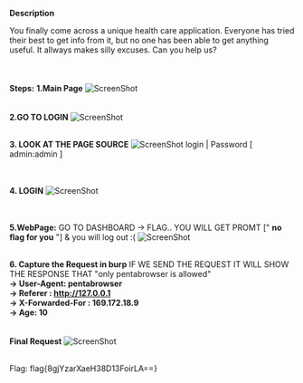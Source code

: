 **Description**

You finally come across a unique health care application. Everyone has tried their best to get info from it, but no one has been able to get anything useful. It allways makes silly excuses. Can you help us?
<br><br>
<br><br>
**Steps:**
**1.Main Page**
![ScreenShot](https://github.com/sahil3276/NCIIPC-W3B/blob/main/Web%20Challenges/Health%20Care/Images/hc-1.jpg)
<br>
<br><br>
**2.GO TO LOGIN**
![ScreenShot](https://github.com/sahil3276/NCIIPC-W3B/blob/main/Web%20Challenges/Health%20Care/Images/hc-2.jpg)
<br><br>

**3. LOOK AT THE PAGE SOURCE**
![ScreenShot](https://github.com/sahil3276/NCIIPC-W3B/blob/main/Web%20Challenges/Health%20Care/Images/hc-3.jpg)
login | Password [ admin:admin ]


<br><br>
**4. LOGIN**
![ScreenShot](https://github.com/sahil3276/NCIIPC-W3B/blob/main/Web%20Challenges/Health%20Care/Images/hc-4.jpg)

<br><br>
**5.WebPage:**
GO TO DASHBOARD -> FLAG.. YOU WILL GET PROMT [" **no flag for you** "] & you will log out :(
![ScreenShot](https://github.com/sahil3276/NCIIPC-W3B/blob/main/Web%20Challenges/Health%20Care/Images/hc-5.jpg)
<br><br>

**6. Capture the Request in burp**
IF WE SEND THE REQUEST IT WILL SHOW THE RESPONSE THAT "only pentabrowser is allowed"<br>
**-> User-Agent: pentabrowser<br>
-> Referer : http://127.0.0.1<br>
-> X-Forwarded-For : 169.172.18.9<br>
-> Age: 10**<br><br>
<br>
**Final Request**
![ScreenShot](https://github.com/sahil3276/NCIIPC-W3B/blob/main/Web%20Challenges/Health%20Care/Images/final.jpg)

<br>
Flag: flag{8gjYzarXaeH38D13FoirLA==}

   
